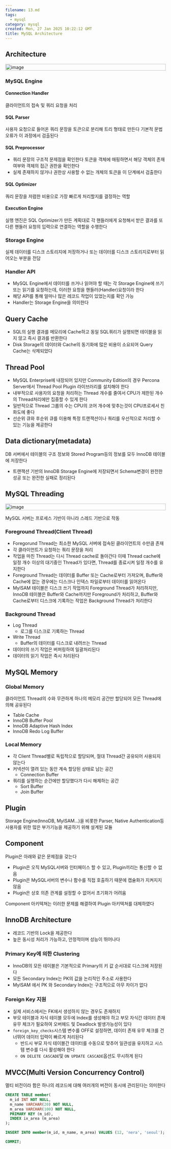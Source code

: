 ```yaml
---
filename: 13.md
tags:
  - mysql
category: mysql
created: Mon, 27 Jan 2025 10:22:12 GMT
title: MySQL Architecture
---
```


## Architecture

<p style="display:flex;justify-content:center">
  <img src="../../images/5/1.svg" width="100%" alt="image"/>
</p>

### MySQL Engine

#### Connection Handler

클라이언트의 접속 및 쿼리 요청을 처리

#### SQL Parser

사용자 요청으로 들어온 쿼리 문장을 토큰으로 분리해 트리 형태로 만든다 기본적 문법 오류가 이 과정에서 검출된다

#### SQL Preprocessor

- 쿼리 문장의 구조적 문제점을 확인한다 토큰을 객체에 매핑하면서 해당 객체의 존재 여부와 객체의 접근 권한을 확인한다
- 실제 존재하지 않거나 권한상 사용할 수 없는 개체의 토큰을 이 단계에서 검출한다

#### SQL Optimizer

쿼리 문장을 저렴한 비용으로 가장 빠르게 처리할지를 결정하는 역할

#### Execution Engine

실행 엔진은 SQL Optimizer가 만든 계획대로 각 핸들러에게 요청해서 받은 결과를 또 다른 핸들러 요청의 입력으로 연결하는 역할을 수행한다

### Storage Engine

실제 데이터를 디스크 스토리지에 저장하거나 또는 데이터를 디스크 스토리지로부터 읽어오는 부분을 전담

### Handler API

- MySQL Engine에서 데이터를 쓰거나 읽어야 할 때는 각 Storage Engine에 쓰기 또는 읽기를 요청하는데, 이러한 요청을 핸들러(Handler)요청이라 한다
- 해당 API를 통해 얼마나 많은 레코드 작업이 있었는지를 확인 가능
- Handler는 Storage Engine을 의미한다

## Query Cache

- SQL의 실행 결과를 메모리에 Cache하고 동일 SQL쿼리가 실행되면 테이블을 읽지 않고 즉시 결과를 반환한다
- Disk Storage의 데이터와 Cache의 동기화에 많은 비용이 소요되어 Query Cache는 삭제되었다

## Thread Pool

- MySQL Enterprise에 내장되어 있지만 Community Edition의 경우 Percona Server에서 Thread Pool Plugin 라이브러리를 설치해야 한다
- 내부적으로 사용자의 요청을 처리하는 Thread 개수를 줄여서 CPU가 제한된 개수의 Thread처리에만 집중할 수 있게 한다
- 일반적으로 Thread 그룹의 수는 CPU의 코어 개수에 맞추는것이 CPU프로세서 친화도에 좋다
- 선순위 큐와 후순위 큐를 이용해 특정 트랜잭션이나 쿼리를 우선적으로 처리할 수 있는 기능을 제공한다

## Data dictionary(metadata)

DB 서버에서 테이블의 구조 정보와 Stored Program등의 정보를 모두 InnoDB 테이블에 저장한다

- 트랜잭션 기반의 InnoDB Storage Engine에 저장되면서 Schema변경이 완전한 성공 또는 완전한 실패로 정리된다

## MySQL Threading

<p style="display:flex;justify-content:center">
  <img src="../../images/5/2.svg" width="100%" alt="image"/>
</p>

MySQL 서버는 프로세스 기반이 아니라 스레드 기반으로 작동

### Foreground Thread(Client Thread)

- Foregorund Thread는 최소한 MySQL 서버에 접속된 클라이언트의 수만큼 존재
- 각 클라이언트가 요청하는 쿼리 문장을 처리
- 작업을 마친 Thread는 다시 Thread cache로 돌아간다 이때 Thread cache에 일정 개수 이상의 대기중인 Thread가 있다면, Thread를 종료시켜 일정 개수를 유지한다
- Foreground Thread는 데이터를 Buffer 또는 Cache로부터 가져오며, Buffer와 Cache에 없는 경우에는 디스크나 인덱스 파일로부터 데이터를 읽어온다
- MyISAM 테이블은 디스크 쓰기 작업까지 Foreground Thread가 처리하지만, InnoDB 테이블은 Buffer와 Cache까지만 Foreground가 처리하고, Buffer와 Cache로부터 디스크에 기록하는 작업은 Background Thread가 처리한다

### Background Thread

- Log Thread
  - 로그를 디스크로 기록하는 Thread
- Write Thread
  - Buffer의 데이터를 디스크로 내려쓰는 Thread
- 데이터의 쓰기 작업은 버퍼링하여 일괄처리된다
- 데이터의 읽기 작업은 즉시 처리된다

## MySQL Memory

### Global Memory

클라이언트 Thread의 수와 무관하게 하나의 메모리 공간만 할당되어 모든 Thread에 의해 공유된다

- Table Cache
- InnoDB Buffer Pool
- InnoDB Adaptive Hash Index
- InnoDB Redo Log Buffer

### Local Memory

- 각 Client Thread별로 독립적으로 할당되며, 절대 Thread간 공유되어 사용되지 않는다
- 커넥션이 열려 있는 동안 계속 할당된 상태로 남는 공간
  - Connection Buffer
- 쿼리를 실행하는 순간에만 할당했다가 다시 해제하는 공간
  - Sort Buffer
  - Join Buffer

## Plugin

Storage Engine(InnoDB, MyISAM...)을 비롯한 Parser, Native Authentication등 사용자를 위한 많은 부가기능을 제공하기 위해 설계된 모듈

## Component

Plugin은 아래와 같은 문제점을 갖는다

- Plugin은 오직 MySQL서버와 인터페이스 할 수 있고, Plugin끼리는 통신할 수 없음
- Plugin은 MySQL서버의 변수나 함수를 직접 호출하기 때문에 캡슐화가 지켜지지 않음
- Plugin은 상호 의존 관계를 설정할 수 없어서 초기화가 어려움

Component 아키텍쳐는 이러한 문제를 해결하여 Plugin 아키텍쳐를 대체하였다

## InnoDB Architecture

- 레코드 기반의 Lock을 제공한다
- 높은 동시성 처리가 가능하고, 안정적이며 성능이 뛰어나다

### Primary Key에 의한 Clustering

- InnoDB의 모든 테이블은 기본적으로 Primary의 키 값 순서대로 디스크에 저장된다
- 모든 Secondary Index는 PK의 값을 논리적인 주소로 사용한다
- MyISAM 에서 PK 와 Secondary Index는 구조적으로 아무 차이가 없다

### Foreign Key 지원

- 실제 서비스에서는 FK에서 생성하지 않는 경우도 존재하지
- 부모 테이블과 자식 테이블 모두에 Index를 생성해야 하고 부모 자식간 데이터 존재 유무 체크가 필요하여 오버헤드 및 Deadlock 발생가능성이 있다
- `foreign_key_checks`시스템 변수를 OFF로 설정하면, 데이터 존재 유무 체크를 건너뛰어 데이터 입력이 빠르게 처리된다
  - 반드시 부모 자식 테이블간 데이터를 수동으로 맞추어 일관성을 유지하고 시스템 변수를 다시 활성해야 한다
  - `ON DELETE CASCADE`및 `ON UPDATE CASCADE`옵션도 무시하게 된다

## MVCC(Multi Version Concurrency Control)

멀티 비전이라 함은 하나의 레코드에 대해 여러개의 버전이 동시에 관리된다는 의미한다

```sql
CREATE TABLE member(
  m_id INT NOT NULL,
  m_name VARCHAR(20) NOT NULL,
  m_area VARCHAR(100) NOT NULL,
  PRIMARY KEY (m_id),
  INDEX ix_area (m_area)
);

INSERT INTO member(m_id, m_name, m_area) VALUES (12, 'nera', 'seoul');

COMMIT;
```

##
